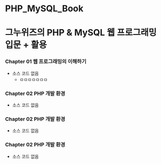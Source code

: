 PHP_MySQL_Book
=============
그누위즈의 PHP &amp; MySQL 웹 프로그래밍 입문 + 활용
=============
### Chapter 01 웹 프로그래밍의 이해하기
* 소스 코드 없음
  + ㅁㅁㅁㅁㅁㅁㅁ
### Chapter 02 PHP 개발 환경
* 소스 코드 없음
### Chapter 02 PHP 개발 환경
* 소스 코드 없음
### Chapter 02 PHP 개발 환경
* 소스 코드 없음
